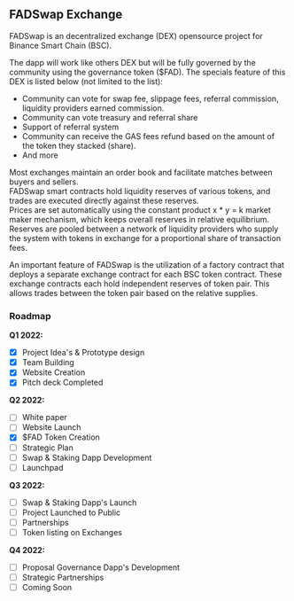 ## FADSwap Exchange
FADSwap is an decentralized exchange (DEX) opensource project for Binance Smart Chain (BSC).
  
The dapp will work like others DEX but will be fully governed by the community using the governance token ($FAD).
The specials feature of this DEX is listed below (not limited to the list):
- Community can vote for swap fee, slippage fees, referral commission, liquidity providers earned commission.
- Community can vote treasury and referral share
- Support of referral system
- Community can receive the GAS fees refund based on the amount of the token they stacked (share). 
- And more 

Most exchanges maintain an order book and facilitate matches between buyers and sellers.  
FADSwap smart contracts hold liquidity reserves of various tokens, and trades are executed directly against these reserves.   
Prices are set automatically using the constant product x * y = k market maker mechanism, which keeps overall reserves in relative 
equilibrium.  
Reserves are pooled between a network of liquidity providers who supply the system with tokens in exchange for a 
proportional share of transaction fees.

An important feature of FADSwap is the utilization of a factory contract that deploys a separate exchange contract 
for each BSC token contract. 
These exchange contracts each hold independent reserves of token pair. 
This allows trades between the token pair based on the relative supplies. 

### Roadmap

**Q1 2022:**
- [x] Project Idea's & Prototype design
- [x] Team Building
- [x] Website Creation
- [x] Pitch deck Completed 

**Q2 2022:**
- [ ] White paper
- [ ] Website Launch
- [x] $FAD Token Creation
- [ ] Strategic Plan
- [ ] Swap & Staking Dapp Development
- [ ] Launchpad

**Q3 2022:**
- [ ] Swap & Staking Dapp's Launch
- [ ] Project Launched to Public
- [ ] Partnerships
- [ ] Token listing on Exchanges

**Q4 2022:**
- [ ] Proposal Governance Dapp's Development
- [ ] Strategic Partnerships
- [ ] Coming Soon